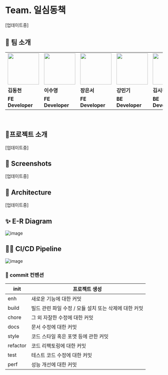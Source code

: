 # Team. 일심동책
[업데이트중]

## 👬 팀 소개

<table>
  <tr>
		<td>
        <a href="https://github.com/dsky03">
            <img src="https://avatars.githubusercontent.com/u/130277662?v=4" width="100px" />
        </a>
    </td>
    <td>    
        <a href="https://github.com/ttatjwi">
            <img src="https://avatars.githubusercontent.com/u/144876617?v=4" width="100px" />
        </a>
    </td>
    <td>
        <a href="https://github.com/eunseojang">
            <img src="https://avatars.githubusercontent.com/u/118018348?v=4" width="100px" />
        </a>
    </td>
    <td>
        <a href="https://github.com/kang20">
            <img src="https://avatars.githubusercontent.com/u/75325326?v=4" width="100px" />
        </a>
    </td>
    <td>
        <a href="https://github.com/siwan9">
            <img src="https://avatars.githubusercontent.com/u/128140195?v=4" width="100px" />
        </a>
    </td>
    <td>
    </td>

  </tr>
  <tr>
    <td><b>김동천</b></td>
    <td><b>이수영</b></td>
    <td><b>장은서</b></td>
    <td><b>강민기</b></td>
    <td><b>김시완</b></td>
  </tr>
  <tr>
    <td><b>FE Developer</b></td>
    <td><b>FE Developer</b></td>
    <td><b>FE Developer</b></td>
    <td><b>BE Developer</b></td>
    <td><b>BE Developer</b></td>
  </tr>
</table>

<br/>

## 📝프로젝트 소개
[업데이트중]

## 🎨 Screenshots
[업데이트중]

## 📐 Architecture
[업데이트중]

## ✨ E-R Diagram
![image](https://github.com/user-attachments/assets/083a07c7-38b3-4a3b-8a70-167cc33dabe9)

## 🧑‍💻 CI/CD Pipeline
![image](https://github.com/user-attachments/assets/684ad079-3d50-49b2-ad4e-0cfd05d504a7)

### 💬 commit 컨벤션
| init | 프로젝트 생성 |
| --- | --- |
| enh | 새로운 기능에 대한 커밋 |
| build | 빌드 관련 파일 수정 / 모듈 설치 또는 삭제에 대한 커밋 |
| chore | 그 외 자잘한 수정에 대한 커밋 |
| docs | 문서 수정에 대한 커밋 |
| style | 코드 스타일 혹은 포맷 등에 관한 커밋 |
| refactor | 코드 리팩토링에 대한 커밋 |
| test | 테스트 코드 수정에 대한 커밋 |
| perf | 성능 개선에 대한 커밋 |
